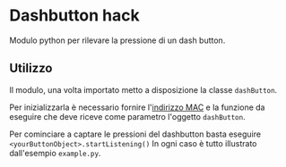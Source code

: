 # Dashbutton hack
Modulo python per rilevare la pressione di un dash button.

## Utilizzo
Il modulo, una volta importato metto a disposizione la classe `dashButton`.

Per inizializzarla è necessario fornire l'[indirizzo MAC](https://it.wikipedia.org/wiki/Indirizzo_MAC)
e la funzione da eseguire che deve riceve come parametro l'oggetto `dashButton`.

Per cominciare a captare le pressioni del dashbutton basta eseguire `<yourButtonObject>.startListening()`
In ogni caso è tutto illustrato dall'esempio `example.py`.
